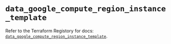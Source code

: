 # `data_google_compute_region_instance_template`

Refer to the Terraform Registory for docs: [`data_google_compute_region_instance_template`](https://www.terraform.io/docs/providers/google-beta/d/google_compute_region_instance_template).
